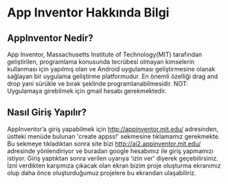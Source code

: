 # App Inventor Hakkında Bilgi 
## AppInventor Nedir?
App Inventor, Massachusetts Institute of Technology(MIT) tarafından geliştirilen, programlama konusunda tecrübesi olmayan kimselerin kullanması için yapılmış olan ve Android uygulaması geliştirmesine olanak sağlayan bir uygulama geliştirme platformudur. En önemli özelliği drag and drop yani sürükle ve bırak şeklinde programlanabilmesidir.
NOT: Uygulamaya girebilmek için gmail hesabı gerekmektedir.
## Nasıl Giriş Yapılır?
AppInventor’a giriş yapabilmek için http://appinventor.mit.edu/ adresinden, üstteki menüde bulunan 'create appss!' sekmesine tıklamamız gerekmekte.
Bu sekmeye tıkladıktan sonra site bizi http://ai2.appinventor.mit.edu/ adresinde yönlendiriyor ve buradan google hesabımız ile giriş yapmamızı istiyor. Giriş yaptıktan sonra verilen uyarıya 'izin ver' diyerek geçebilirsiniz.
İzni verdikten karşımıza çıkacak olan ekran bizim proje oluşturma ekranımız olup daha önce oluşturduğumuz projelere bu ekrandan ulaşabiliriz.
